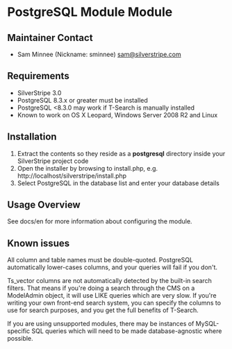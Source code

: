 # PostgreSQL Module Module

## Maintainer Contact

 * Sam Minnee (Nickname: sminnee) <sam@silverstripe.com>

## Requirements

* SilverStripe 3.0
* PostgreSQL 8.3.x or greater must be installed
* PostgreSQL <8.3.0 may work if T-Search is manually installed
*  Known to work on OS X Leopard, Windows Server 2008 R2 and Linux

## Installation

 1. Extract the contents so they reside as a **postgresql** directory inside your SilverStripe project code
 2. Open the installer by browsing to install.php, e.g. http://localhost/silverstripe/install.php
 3. Select PostgreSQL in the database list and enter your database details

## Usage Overview

See docs/en for more information about configuring the module.
	
## Known issues

All column and table names must be double-quoted.  PostgreSQL automatically 
lower-cases columns, and your queries will fail if you don't.

Ts_vector columns are not automatically detected by the built-in search 
filters.  That means if you're doing a search through the CMS on a ModelAdmin
object, it will use LIKE queries which are very slow.  If you're writing your 
own front-end search system, you can specify the columns to use for search 
purposes, and you get the full benefits of T-Search.

If you are using unsupported modules, there may be instances of MySQL-specific 
SQL queries which will need to be made database-agnostic where possible.